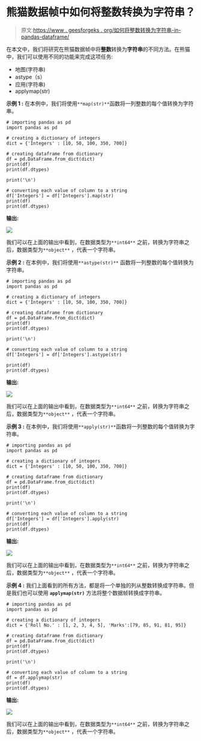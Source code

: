 # 熊猫数据帧中如何将整数转换为字符串？

> 原文:[https://www . geesforgeks . org/如何将整数转换为字符串-in-pandas-dataframe/](https://www.geeksforgeeks.org/how-to-convert-integers-to-strings-in-pandas-dataframe/)

在本文中，我们将研究在熊猫数据帧中将**整数**转换为**字符串**的不同方法。在熊猫中，我们可以使用不同的功能来完成这项任务:

*   地图(字符串)
*   astype（s）
*   应用(字符串)
*   applymap(str)

**示例 1 :** 在本例中，我们将使用`**map(str)**`函数将一列整数的每个值转换为字符串。

```
# importing pandas as pd
import pandas as pd 

# creating a dictionary of integers
dict = {'Integers' : [10, 50, 100, 350, 700]}

# creating dataframe from dictionary
df = pd.DataFrame.from_dict(dict)
print(df)
print(df.dtypes)

print('\n')

# converting each value of column to a string
df['Integers'] = df['Integers'].map(str)
print(df)
print(df.dtypes)
```

**输出:**

![](img/beb80c4196518902b61690d03b86002d.png)

我们可以在上面的输出中看到，在数据类型为`**int64**` 之前，转换为字符串之后，数据类型为`**object**` ，代表一个字符串。

**示例 2 :** 在本例中，我们将使用`**astype(str)**` 函数将一列整数的每个值转换为字符串。

```
# importing pandas as pd
import pandas as pd 

# creating a dictionary of integers
dict = {'Integers' : [10, 50, 100, 350, 700]}

# creating dataframe from dictionary
df = pd.DataFrame.from_dict(dict)
print(df)
print(df.dtypes)

print('\n')

# converting each value of column to a string
df['Integers'] = df['Integers'].astype(str)

print(df)
print(df.dtypes)
```

**输出:**

![](img/beb80c4196518902b61690d03b86002d.png)

我们可以在上面的输出中看到，在数据类型为`**int64**` 之前，转换为字符串之后，数据类型为`**object**` ，代表一个字符串。

**示例 3 :** 在本例中，我们将使用`**apply(str)**`函数将一列整数的每个值转换为字符串。

```
# importing pandas as pd
import pandas as pd 

# creating a dictionary of integers
dict = {'Integers' : [10, 50, 100, 350, 700]}

# creating dataframe from dictionary
df = pd.DataFrame.from_dict(dict)
print(df)
print(df.dtypes)

print('\n')

# converting each value of column to a string
df['Integers'] = df['Integers'].apply(str)
print(df)
print(df.dtypes)
```

**输出:**

![](img/beb80c4196518902b61690d03b86002d.png)

我们可以在上面的输出中看到，在数据类型为`**int64**` 之前，转换为字符串之后，数据类型为`**object**` ，代表一个字符串。

**示例 4 :** 我们上面看到的所有方法，都是将一个单独的列从整数转换成字符串。但是我们也可以使用 **`applymap(str)`** 方法将整个数据帧转换成字符串。

```
# importing pandas as pd
import pandas as pd 

# creating a dictionary of integers
dict = {'Roll No.' : [1, 2, 3, 4, 5], 'Marks':[79, 85, 91, 81, 95]}

# creating dataframe from dictionary
df = pd.DataFrame.from_dict(dict)
print(df)
print(df.dtypes)

print('\n')

# converting each value of column to a string
df = df.applymap(str)
print(df)
print(df.dtypes)
```

**输出:**

![](img/60e310c75aa8f9832c827e034606ffc5.png)

我们可以在上面的输出中看到，在数据类型为`**int64**` 之前，转换为字符串之后，数据类型为`**object**` ，代表一个字符串。